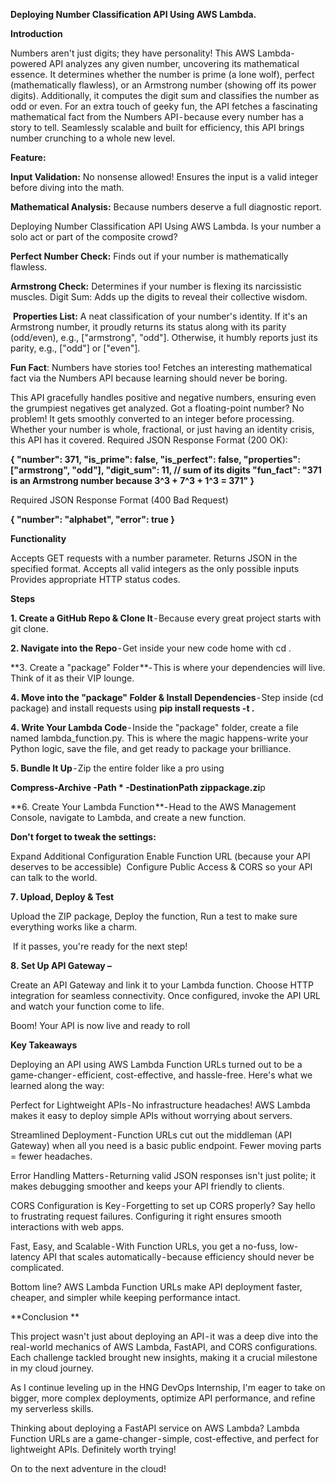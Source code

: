 **Deploying Number Classification API Using AWS Lambda.**

**Introduction**

Numbers aren't just digits; they have personality! This AWS Lambda-powered API analyzes any given number, uncovering its mathematical essence. 
It determines whether the number is prime (a lone wolf), perfect (mathematically flawless), or an Armstrong number (showing off its power digits). 
Additionally, it computes the digit sum and classifies the number as odd or even. For an extra touch of geeky fun, the API fetches a fascinating mathematical fact from the Numbers API - because every number has a story to tell.
Seamlessly scalable and built for efficiency, this API brings number crunching to a whole new level.

**Feature:**

**Input Validation:** No nonsense allowed! Ensures the input is a valid integer before diving into the math.

**Mathematical Analysis:** Because numbers deserve a full diagnostic report.

Deploying Number Classification API Using AWS Lambda. Is your number a solo act or part of the composite crowd?

**Perfect Number Check:** Finds out if your number is mathematically flawless.

**Armstrong Check:** Determines if your number is flexing its narcissistic muscles.
Digit Sum: Adds up the digits to reveal their collective wisdom.

 **Properties List:** A neat classification of your number's identity.
If it's an Armstrong number, it proudly returns its status along with its parity (odd/even), e.g., ["armstrong", "odd"].
Otherwise, it humbly reports just its parity, e.g., ["odd"] or ["even"].

**Fun Fact**: Numbers have stories too! Fetches an interesting mathematical fact via the Numbers API because learning should never be boring.

This API gracefully handles positive and negative numbers, ensuring even the grumpiest negatives get analyzed. Got a floating-point number? No problem! It gets smoothly converted to an integer before processing. Whether your number is whole, fractional, or just having an identity crisis, this API has it covered.
Required JSON Response Format (200 OK):


**{
    "number": 371,
    "is_prime": false,
    "is_perfect": false,
    "properties": ["armstrong", "odd"],
    "digit_sum": 11,  // sum of its digits
    "fun_fact": "371 is an Armstrong number because 3^3 + 7^3 + 1^3 = 371"
}**


Required JSON Response Format (400 Bad Request)

**{
    "number": "alphabet",
    "error": true
}**


**Functionality**

Accepts GET requests with a number parameter.
Returns JSON in the specified format.
Accepts all valid integers as the only possible inputs
Provides appropriate HTTP status codes.

**Steps**

**1️. Create a GitHub Repo & Clone It** - Because every great project starts with git clone.

**2. Navigate into the Repo** - Get inside your new code home with cd <repo-name>.

**3️. Create a "package" Folder **- This is where your dependencies will live. Think of it as their VIP lounge.

**4️. Move into the "package" Folder & Install Dependencies** - Step inside (cd package) and install requests using
**pip install requests -t .**

**4️. Write Your Lambda Code** - Inside the "package" folder, create a file named lambda_function.py. This is where the magic happens-write your Python logic, save the file, and get ready to package your brilliance.

**5️. Bundle It Up** - Zip the entire folder like a pro using

**Compress-Archive -Path * -DestinationPath zippackage.zi**p

**6. Create Your Lambda Function **- Head to the AWS Management Console, navigate to Lambda, and create a new function.

**Don't forget to tweak the settings:**

Expand Additional Configuration
Enable Function URL (because your API deserves to be accessible)
 Configure Public Access & CORS so your API can talk to the world.

**7️. Upload, Deploy & Test**

Upload the ZIP package,
Deploy the function,
Run a test to make sure everything works like a charm.

 If it passes, you're ready for the next step!
 
**8️. Set Up API Gateway –**

Create an API Gateway and link it to your Lambda function.
Choose HTTP integration for seamless connectivity.
Once configured, invoke the API URL and watch your function come to life.

Boom! Your API is now live and ready to roll

**Key Takeaways**

Deploying an API using AWS Lambda Function URLs turned out to be a game-changer - efficient, cost-effective, and hassle-free. Here's what we learned along the way:

Perfect for Lightweight APIs - No infrastructure headaches! AWS Lambda makes it easy to deploy simple APIs without worrying about servers.

Streamlined Deployment - Function URLs cut out the middleman (API Gateway) when all you need is a basic public endpoint. Fewer moving parts = fewer headaches.

Error Handling Matters - Returning valid JSON responses isn't just polite; it makes debugging smoother and keeps your API friendly to clients.

CORS Configuration is Key - Forgetting to set up CORS properly? Say hello to frustrating request failures. Configuring it right ensures smooth interactions with web apps.

Fast, Easy, and Scalable - With Function URLs, you get a no-fuss, low-latency API that scales automatically - because efficiency should never be complicated.

Bottom line? AWS Lambda Function URLs make API deployment faster, cheaper, and simpler while keeping performance intact.

**Conclusion **

This project wasn't just about deploying an API - it was a deep dive into the real-world mechanics of AWS Lambda, FastAPI, and CORS configurations. Each challenge tackled brought new insights, making it a crucial milestone in my cloud journey.

As I continue leveling up in the HNG DevOps Internship, I'm eager to take on bigger, more complex deployments, optimize API performance, and refine my serverless skills.

Thinking about deploying a FastAPI service on AWS Lambda? Lambda Function URLs are a game-changer - simple, cost-effective, and perfect for lightweight APIs. Definitely worth trying!

On to the next adventure in the cloud!
